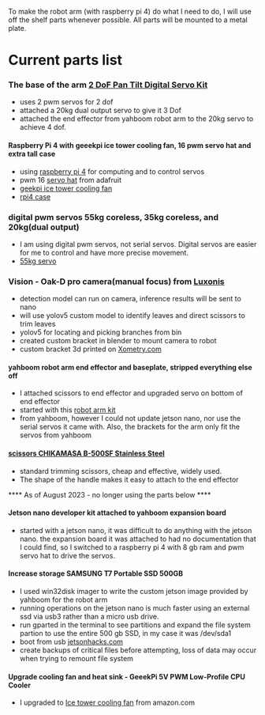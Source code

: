 To make the robot arm (with raspberry pi 4) do what I need to do, I will use off the shelf parts whenever possible. All parts will be mounted to a metal plate.

# Current parts list

### The base of the arm [2 DoF Pan Tilt Digital Servo Kit](https://www.amazon.com/Digital-Bracket-Building-Raspberry-unassembled/dp/B0B6PP8NFD/ref=sr_1_2?crid=14A3RCG5Q13P3&keywords=2+DoF+Pan+Tilt+Digital+Servo+Kit&qid=1696217128&s=toys-and-games&sprefix=2+dof+pan+tilt+digital+servo+kit%2Ctoys-and-games%2C110&sr=1-2)
 - uses 2 pwm servos for 2 dof 
 - attached a 20kg dual output servo to give it 3 Dof
 - attached the end effector from yahboom robot arm to the 20kg servo to achieve 4 dof.

#### Raspberry Pi 4 with geeekpi ice tower cooling fan, 16 pwm servo hat and extra tall case
 - using [raspberry pi 4](https://www.raspberrypi.com/products/raspberry-pi-4-model-b/) for computing and to control servos
 - pwm  16 [servo hat](https://www.adafruit.com/product/2327) from adafruit
 - [geekpi ice tower cooling fan](https://www.amazon.com/GeeekPi-Raspberry-Low-Profile-Cooling-Heatsink/dp/B07ZV1LLWK/ref=asc_df_B07ZV1LLWK/?tag=&linkCode=df0&hvadid=416672671431&hvpos=&hvnetw=g&hvrand=15694554880292079333&hvpone=&hvptwo=&hvqmt=&hvdev=c&hvdvcmdl=&hvlocint=&hvlocphy=9029971&hvtargid=pla-871699005978&ref=&adgrpid=95587150204&th=1)
- [rpi4 case](https://www.amazon.com/ElectroCookie-Raspberry-Aluminum-Cooling-Changing/dp/B09QG349ZL/ref=sr_1_7_sspa?keywords=extra+tall+rpi4+case&qid=1696197104&sr=8-7-spons&sp_csd=d2lkZ2V0TmFtZT1zcF9tdGY&psc=1)

### digital pwm servos 55kg coreless, 35kg coreless, and 20kg(dual output)
 - I am using digital pwm servos, not serial servos. Digital servos are easier for me to control and have more precise movement. 
 - [55kg servo](https://www.amazon.com/Coreless-Steering-Aluminum-Waterproof-Shockproof/dp/B0C2Z9YX7H/ref=asc_df_B0C2Z9YX7H/?tag=hyprod-20&linkCode=df0&hvadid=673668631339&hvpos=&hvnetw=g&hvrand=4761762259582424309&hvpone=&hvptwo=&hvqmt=&hvdev=c&hvdvcmdl=&hvlocint=&hvlocphy=9029977&hvtargid=pla-2204960019756&psc=1&gclid=CjwKCAjwseSoBhBXEiwA9iZtxpNmnpm6wy0of9JX4FwsqFhEEBvt9jGdUQd8fY0Nr3gyQa495heLxxoCNS4QAvD_BwE)

### Vision - Oak-D pro camera(manual focus) from [Luxonis](https://shop.luxonis.com/products/oak-d-pro)
 - detection model can run on camera, inference results will be sent to nano
 - will use yolov5 custom model to identify leaves and direct scissors to trim leaves
 - yolov5 for locating and picking branches from bin
 - created custom bracket in blender to mount camera to robot
 - custom bracket 3d printed on [Xometry.com](https://www.xometry.com/)

#### yahboom robot arm end effector and baseplate, stripped everything else off
 - I attached scissors to end effector and upgraded servo on bottom of end effector 
 - started with this [robot arm kit](https://www.amazon.com/Yahboom-Raspberry-Building-Programmable-Electronic/dp/B09V7H7V9Q/ref=asc_df_B09V7H7V9Q/?tag=hyprod-20&linkCode=df0&hvadid=673818249115&hvpos=&hvnetw=g&hvrand=11886040620678903792&hvpone=&hvptwo=&hvqmt=&hvdev=c&hvdvcmdl=&hvlocint=&hvlocphy=9029977&hvtargid=pla-2401058327752&psc=1&gclid=CjwKCAjwseSoBhBXEiwA9iZtxvgBvlNrhx7YjR7deNZ5poqzRaRxqfmWdkdNQDw5p8ll-8gpVQGwcxoCNZEQAvD_BwE) 
 - from yahboom, however I could not update jetson nano, nor use the serial servos it came with. Also, the brackets for the arm only fit the servos from yahboom
 
#### [scissors CHIKAMASA B-500SF Stainless Steel](https://www.amazon.com/Chikamasa-Stainless-Scissors-Fluorine-Resin-resistant/dp/B00JSYB9I6/ref=asc_df_B00JSYB9I6/?tag=hyprod-20&linkCode=df0&hvadid=229261240507&hvpos=&hvnetw=g&hvrand=7797966275015044966&hvpone=&hvptwo=&hvqmt=&hvdev=c&hvdvcmdl=&hvlocint=&hvlocphy=9029977&hvtargid=pla-393545955103&psc=1)

 - standard trimming scissors, cheap and effective, widely used. 
 - The shape of the handle makes it easy to attach to the end effector



**** As of August 2023 - no longer using the parts below ****

#### Jetson nano developer kit attached to yahboom expansion board
 - started with a jetson nano, it was difficult to do anything with the jetson nano. the expansion board it was attached to had no documentation that I could find, so I switched to a raspberry pi 4 with 8 gb ram and pwm servo hat to drive the servos.

#### Increase storage  SAMSUNG T7 Portable SSD 500GB
 - I used win32disk imager to write the custom jetson image provided by yahboom for the robot arm
 - running operations on the jetson nano is much faster using an external ssd via usb3 rather than a micro usb drive.
 - run  gparted    in the terminal to see partitions and expand the file system partion to use the entire 500 gb SSD, in my case it was /dev/sda1 
 - boot from usb [jetsonhacks.com](https://jetsonhacks.com/2021/03/10/jetson-nano-boot-from-usb/)
 - create backups of critical files before attempting, loss of data may occur when trying to remount file system

#### Upgrade cooling fan and heat sink - GeeekPi 5V PWM Low-Profile CPU Cooler
 - I upgraded to [Ice tower cooling fan](https://www.amazon.com/GeeekPi-Low-Profile-Horizontal-Radiator-Colorful/dp/B07ZYW6ZVR/ref=sr_1_3?crid=2GY7QMQU6IJJ&keywords=ice+tower+cooling+fan+jetson+nano&qid=1690327939&sprefix=ice+tower+cooling+fan+jetson+nano%2Caps%2C132&sr=8-3) from amazon.com
